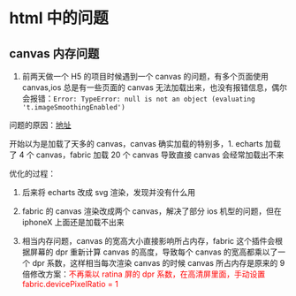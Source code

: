 # html 中的问题

## canvas 内存问题

1. 前两天做一个 H5 的项目时候遇到一个 canvas 的问题，有多个页面使用 canvas,ios 总是有一些页面的 canvas 无法加载出来，也没有报错信息，偶尔会报错：`Error: TypeError: null is not an object (evaluating 't.imageSmoothingEnabled') `

问题的原因：[地址](https://stackoverflow.com/questions/40482586/getcontext2d-returns-null-in-safari-10/43482153)

开始以为是加载了天多的 canvas，canvas 确实加载的特别多，1. echarts 加载了 4 个 canvas，fabric 加载 20 个 canvas 导致直接 canvas 会经常加载出不来

优化的过程：

1. 后来将 echarts 改成 svg 渲染，发现并没有什么用

2. fabric 的 canvas 渲染改成两个 canvas，解决了部分 ios 机型的问题，但在 iphoneX 上面还是加载不出来

3. 相当内存问题，canvas 的宽高大小直接影响所占内存，fabric 这个插件会根据屏幕的 dpr 重新计算 canvas 的高度，导致每个 canvas 的宽高都乘以了一个 dpr 系数，这样相当每次渲染 canvas 的时候 canvas 所占内存是原来的 9 倍修改方案：<font color=red>不再乘以 ratina 屏的 dpr 系数，在高清屏里面，手动设置 fabric.devicePixelRatio = 1</font>

<gitask />
